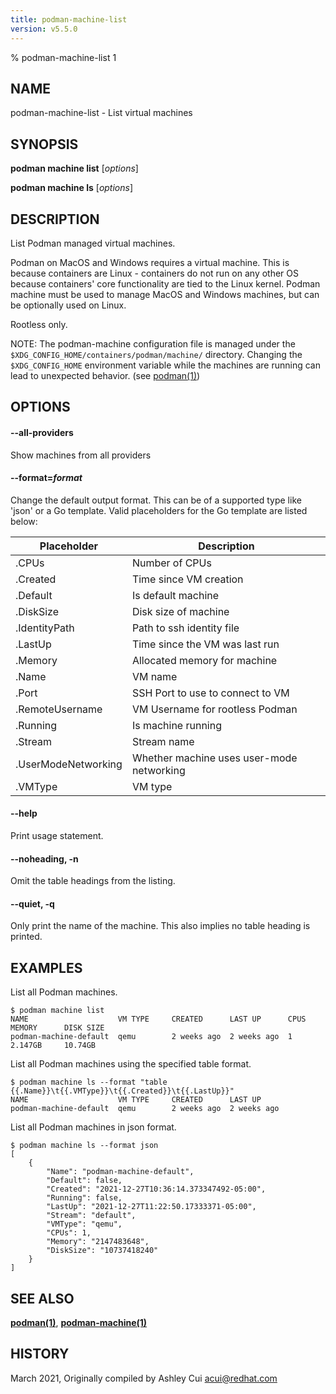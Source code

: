 ```yaml
---
title: podman-machine-list
version: v5.5.0
---
```


% podman-machine-list 1

## NAME
podman\-machine\-list - List virtual machines

## SYNOPSIS
**podman machine list** [*options*]

**podman machine ls** [*options*]

## DESCRIPTION

List Podman managed virtual machines.

Podman on MacOS and Windows requires a virtual machine. This is because containers are Linux -
containers do not run on any other OS because containers' core functionality are
tied to the Linux kernel. Podman machine must be used to manage MacOS and Windows machines,
but can be optionally used on Linux.

Rootless only.

NOTE: The podman-machine configuration file is managed under the
`$XDG_CONFIG_HOME/containers/podman/machine/` directory. Changing the `$XDG_CONFIG_HOME`
environment variable while the machines are running can lead to unexpected behavior.
(see [podman(1)](podman.1.md))

## OPTIONS

#### **--all-providers**

Show machines from all providers

#### **--format**=*format*

Change the default output format.  This can be of a supported type like 'json'
or a Go template.
Valid placeholders for the Go template are listed below:

| **Placeholder**     | **Description**                           |
| ------------------- | ----------------------------------------- |
| .CPUs               | Number of CPUs                            |
| .Created            | Time since VM creation                    |
| .Default            | Is default machine                        |
| .DiskSize           | Disk size of machine                      |
| .IdentityPath       | Path to ssh identity file                 |
| .LastUp             | Time since the VM was last run            |
| .Memory             | Allocated memory for machine              |
| .Name               | VM name                                   |
| .Port               | SSH Port to use to connect to VM          |
| .RemoteUsername     | VM Username for rootless Podman           |
| .Running            | Is machine running                        |
| .Stream             | Stream name                               |
| .UserModeNetworking | Whether machine uses user-mode networking |
| .VMType             | VM type                                   |

#### **--help**

Print usage statement.


[//]: # (BEGIN included file options/noheading.md)
#### **--noheading**, **-n**

Omit the table headings from the listing.

[//]: # (END   included file options/noheading.md)

#### **--quiet**, **-q**

Only print the name of the machine. This also implies no table heading
is printed.

## EXAMPLES

List all Podman machines.
```
$ podman machine list
NAME                    VM TYPE     CREATED      LAST UP      CPUS        MEMORY      DISK SIZE
podman-machine-default  qemu        2 weeks ago  2 weeks ago  1           2.147GB     10.74GB
```

List all Podman machines using the specified table format.
```
$ podman machine ls --format "table {{.Name}}\t{{.VMType}}\t{{.Created}}\t{{.LastUp}}"
NAME                    VM TYPE     CREATED      LAST UP
podman-machine-default  qemu        2 weeks ago  2 weeks ago
```

List all Podman machines in json format.
```
$ podman machine ls --format json
[
    {
        "Name": "podman-machine-default",
        "Default": false,
        "Created": "2021-12-27T10:36:14.373347492-05:00",
        "Running": false,
        "LastUp": "2021-12-27T11:22:50.17333371-05:00",
        "Stream": "default",
        "VMType": "qemu",
        "CPUs": 1,
        "Memory": "2147483648",
        "DiskSize": "10737418240"
    }
]
```

## SEE ALSO
**[podman(1)](podman.1.md)**, **[podman-machine(1)](podman-machine.1.md)**

## HISTORY
March 2021, Originally compiled by Ashley Cui <acui@redhat.com>
